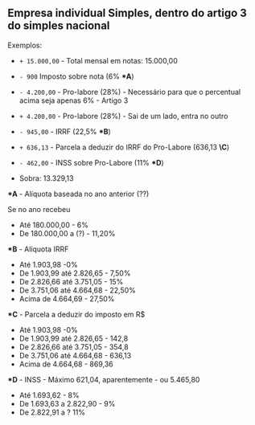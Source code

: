## Empresa individual Simples, dentro do artigo 3 do simples nacional

Exemplos:

- `+ 15.000,00` - Total mensal em notas: 15.000,00
- `- 900` Imposto sobre nota (6% **\*A**)
- `- 4.200,00` - Pro-labore (28%) - Necessário para que o percentual acima seja apenas 6% - Artigo 3
- `+ 4.200,00` - Pro-labore (28%) - Sai de um lado, entra no outro
- `- 945,00` - IRRF (22,5% **\*B**)
- `+ 636,13` - Parcela a deduzir do IRRF do Pro-Labore (636,13 **\C**)
- `- 462,00` - INSS sobre Pro-Labore (11% **\*D**)

- Sobra: 13.329,13


**\*A** - Alíquota baseada no ano anterior (??)

Se no ano recebeu

- Até 180.000,00 - 6%
- De 180.000,00 a (?) - 11,20%


**\*B** - Alíquota IRRF

- Até 1.903,98 -0%
- De 1.903,99 até 2.826,65 - 7,50%
- De 2.826,66 até 3.751,05 - 15%
- De 3.751,06 até 4.664,68 - 22,50%
- Acima de 4.664,69 - 27,50%


**\*C** - Parcela a deduzir do imposto em R$

- Até 1.903,98 -0%
- De 1.903,99 até 2.826,65 - 142,8
- De 2.826,66 até 3.751,05 - 354,8
- De 3.751,06 até 4.664,68 - 636,13
- Acima de 4.664,68 - 869,36

**\*D** - INSS - Máximo 621,04, aparentemente - ou 5.465,80

- Até 1.693,62 - 8%
- De 1.693,63 a 2.822,90 - 9%
- De 2.822,91 a ? 11%
